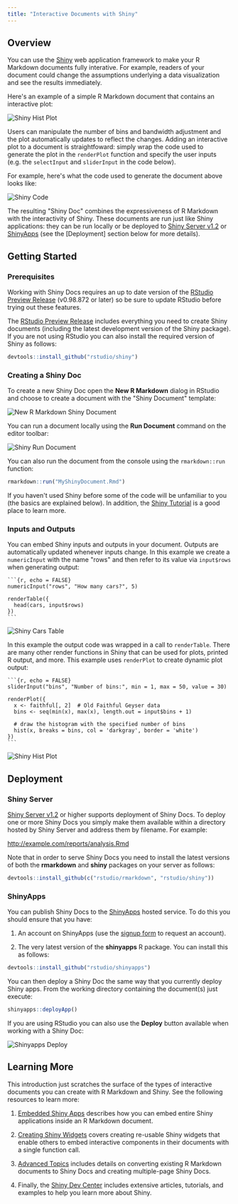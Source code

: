 ```yaml
---
title: "Interactive Documents with Shiny"
---
```


## Overview

You can use the [Shiny](http://shiny.rstudio.com) web application framework to make your R Markdown documents fully interative. For example, readers of your document could change the assumptions underlying a data visualization and see the results immediately. 

Here's an example of a simple R Markdown document that contains an interactive plot:

![Shiny Hist Plot](images/shiny-interactive-plot.png)

Users can manipulate the number of bins and bandwidth adjustment and the plot automatically updates to reflect the changes. Adding an interactive plot to a document is straightfoward: simply wrap the code used to generate the plot in the `renderPlot` function and specify the user inputs (e.g. the `selectInput` and `sliderInput` in the code below).

For example, here's what the code used to generate the document above looks like:

![Shiny Code](images/shiny-code.png)

The resulting "Shiny Doc" combines the expressiveness of R Markdown with the interactivity of Shiny. These documents are run just like Shiny applications: they can be run locally or be deployed to [Shiny Server v1.2](http://www.rstudio.com/shiny/server/) or [ShinyApps](http://www.rstudio.com/shiny/hosted/) (see the [Deployment] section below for more details).

## Getting Started

### Prerequisites

Working with Shiny Docs requires an up to date version of the [RStudio Preview Release](http://www.rstudio.com/ide/download/preview) (v0.98.872 or later) so be sure to update RStudio before trying out these features. 

The [RStudio Preview Release](http://www.rstudio.com/ide/download/preview) includes everything you need to create Shiny documents (including the latest development version of the Shiny package). If you are not using RStudio you can also install the required version of Shiny as follows:

```r
devtools::install_github("rstudio/shiny")
```

### Creating a Shiny Doc

To create a new Shiny Doc open the **New R Markdown** dialog in RStudio and choose to create a document with the "Shiny Document" template:

![New R Markdown Shiny Document](images/new-shiny-document.png)

You can run a document locally using the **Run Document** command on the editor toolbar:

![Shiny Run Document](images/shiny-run-document.png)

You can also run the document from the console using the `rmarkdown::run` function:

```r
rmarkdown::run("MyShinyDocument.Rmd")
```

If you haven't used Shiny before some of the code will be unfamiliar to you (the basics are explained below). In addition, the [Shiny Tutorial](http://shiny.rstudio.com/tutorial) is a good place to learn more.

### Inputs and Outputs

You can embed Shiny inputs and outputs in your document. Outputs are automatically updated whenever inputs change. In this example we create a `numericInput` with the name "rows" and then refer to its value via `input$rows` when generating output:

<pre class="markdown"><code>&#96;&#96;&#96;{r, echo = FALSE}
numericInput("rows", "How many cars?", 5)

renderTable({
  head(cars, input$rows)
})
&#96;&#96;&#96;
</code></pre>

![Shiny Cars Table](images/shiny-cars-table.gif)

In this example the output code was wrapped in a call to `renderTable`. There are many other render functions in Shiny that can be used for plots, printed R output, and more. This example uses `renderPlot` to create dynamic plot output:

<pre class="markdown"><code>&#96;&#96;&#96;{r, echo = FALSE}
sliderInput("bins", "Number of bins:", min = 1, max = 50, value = 30)

renderPlot({
  x <- faithful[, 2]  # Old Faithful Geyser data
  bins <- seq(min(x), max(x), length.out = input$bins + 1)

  # draw the histogram with the specified number of bins
  hist(x, breaks = bins, col = 'darkgray', border = 'white')
})
&#96;&#96;&#96;
</code></pre>

![Shiny Hist Plot](images/shiny-hist-plot.gif)

## Deployment

### Shiny Server

[Shiny Server v1.2](http://www.rstudio.com/shiny/server/) or higher supports deployment of Shiny Docs. To deploy one or more Shiny Docs you simply make them available within a directory hosted by Shiny Server and address them by filename. For example:

http://example.com/reports/analysis.Rmd 

Note that in order to serve Shiny Docs you need to install the latest versions of both the **rmarkdown** and **shiny** packages on your server as follows:

```r
devtools::install_github(c("rstudio/rmarkdown", "rstudio/shiny"))
```

### ShinyApps

You can publish Shiny Docs to the [ShinyApps](http://www.rstudio.com/shiny/hosted/) hosted service. To do this you should ensure that you have:

1. An account on ShinyApps (use the [signup form](http://www.shinyapps.io/signup.html) to request an account).

2. The very latest version of the **shinyapps** R package. You can install this as follows:

```r
devtools::install_github("rstudio/shinyapps")
```

You can then deploy a Shiny Doc the same way that you currently deploy Shiny apps. From the working directory containing the document(s) just execute:

```r
shinyapps::deployApp()
```

If you are using RStudio you can also use the **Deploy** button available when working with a Shiny Doc:

![Shinyapps Deploy](images/shinyapps-deploy.png)

## Learning More

This introduction just scratches the surface of the types of interactive documents you can create with R Markdown and Shiny. See the following resources to learn more:

1. [Embedded Shiny Apps](authoring_embedded_shiny.html) describes how you can embed entire Shiny applications inside an R Markdown document.

2. [Creating Shiny Widgets](authoring_shiny_widgets.html) covers creating re-usable Shiny widgets that enable others to embed interactive components in their documents with a single function call.

3. [Advanced Topics](authoring_shiny_advanced.html) includes details on converting existing R Markdown documents to Shiny Docs and creating multiple-page Shiny Docs.

4. Finally, the [Shiny Dev Center](http://shiny.rstudio.com) includes extensive articles, tutorials, and examples to help you learn more about Shiny.






